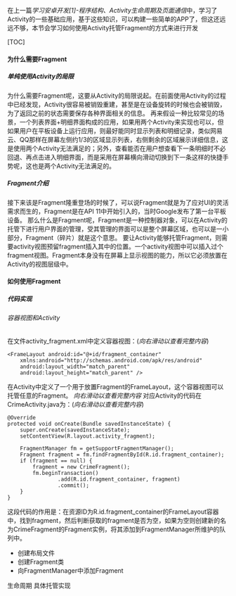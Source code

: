 在上一篇*学习安卓开发[1]-程序结构、Activity生命周期及页面通信*中，学习了Activity的一些基础应用，基于这些知识，可以构建一些简单的APP了，但这还远远不够，本节会学习如何使用Activity托管Fragment的方式来进行开发

[TOC]

#### 为什么需要Fragment
##### 单纯使用Activity的局限
为什么需要Fragment呢，这要从Activity的局限说起。在前面使用Activity的过程中已经发现，Activity很容易被销毁重建，甚至是在设备旋转的时候也会被销毁，为了返回之前的状态需要保存各种界面相关的信息。
再来假设一种比较常见的场景，一个列表界面+明细界面构成的应用，如果用两个Activity来实现也可以，但如果用户在平板设备上运行应用，则最好能同时显示列表和明细记录，类似网易云、QQ那样在屏幕左侧约1/3的区域显示列表，右侧剩余的区域展示详细信息，这是使用两个Activity无法满足的；另外，查看能否在用户想查看下一条明细时不必回退、再点击进入明细界面，而是采用在屏幕横向滑动切换到下一条这样的快捷手势呢，这也是两个Activity无法满足的。

##### Fragment介绍
接下来该是Fragment隆重登场的时候了，可以说Fragment就是为了应对UI的灵活需求而生的，Fragment是在API 11中开始引入的，当时Google发布了第一台平板设备。
那么什么是Fragment呢，Fragment是一种控制器对象，可以在Activity的托管下进行用户界面的管理，受其管理的界面可以是整个屏幕区域，也可以是一小部分，Fragment（碎片）就是这个意思。
要让Activity能够托管Fragment，则需要activity视图预留fragment插入其中的位置。一个activity视图中可以插入过个fragment视图。Fragment本身没有在屏幕上显示视图的能力，所以它必须放置在Activity的视图层级中。

#### 如何使用Fragment
##### 代码实现
###### 容器视图和Activity
在文件activity_fragment.xml中定义容器视图：(*向右滑动以查看完整内容*)
```
<FrameLayout android:id="@+id/fragment_container"
    xmlns:android="http://schemas.android.com/apk/res/android"
    android:layout_width="match_parent"
    android:layout_height="match_parent" />
```
在Activity中定义了一个用于放置Fragment的FrameLayout，这个容器视图可以托管任意的Fragment。
*向右滑动以查看完整内容*
对应Activity的代码在CrimeActivity.java为：(*向右滑动以查看完整内容*)
```
@Override
protected void onCreate(Bundle savedInstanceState) {
	super.onCreate(savedInstanceState);
	setContentView(R.layout.activity_fragment);

	FragmentManager fm = getSupportFragmentManager();
	Fragment fragment = fm.findFragmentById(R.id.fragment_container);
	if (fragment == null) {
		fragment = new CrimeFragment();
		fm.beginTransaction()
				.add(R.id.fragment_container, fragment)
				.commit();
	}
}
```
这段代码的作用是：在资源ID为R.id.fragment_container的FrameLayout容器中，找到fragment，然后判断获取的fragment是否为空，如果为空则创建新的名为CrimeFragment的Fragment实例，将其添加到FragmentManager所维护的队列中。



  
- 创建布局文件
- 创建Fragment类
- 向FragmentManager中添加Fragment

生命周期
具体托管实现